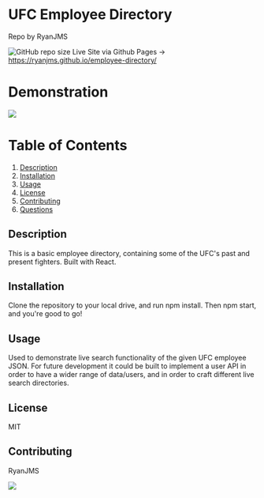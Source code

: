 # UFC Employee Directory
  Repo by RyanJMS
  
  ![GitHub repo size](https://img.shields.io/github/repo-size/RyanJMS/employee-directory)
  Live Site via Github Pages -> https://ryanjms.github.io/employee-directory/
  
  
# Demonstration

![](public/assets/images/demo.gif)

# Table of Contents

1. [Description](#Description)
2. [Installation](#Installation)
3. [Usage](#Usage)
4. [License](#License)
5. [Contributing](#Contributing)
6. [Questions](#Questions)

## Description

This is a basic employee directory, containing some of the UFC's past and present fighters. Built with React.

## Installation

Clone the repository to your local drive, and run npm install. Then npm start, and you're good to go!

## Usage

Used to demonstrate live search functionality of the given UFC employee JSON. For future development it could be built to implement a user API in order to have a wider range of data/users, and in order to craft different live search directories.

## License

MIT

## Contributing

RyanJMS

<img src="https://avatars0.githubusercontent.com/u/59546790?v=4">
